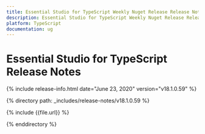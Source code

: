 ```yaml
---
title: Essential Studio for TypeScript Weekly Nuget Release Release Notes  
description: Essential Studio for TypeScript Weekly Nuget Release Release Notes  
platform: TypeScript
documentation: ug
---
```


# Essential Studio for TypeScript  Release Notes  

{% include release-info.html date="June 23, 2020"  version="v18.1.0.59" %} 


{% directory path: _includes/release-notes/v18.1.0.59 %}

{% include {{file.url}} %}

{% enddirectory %}